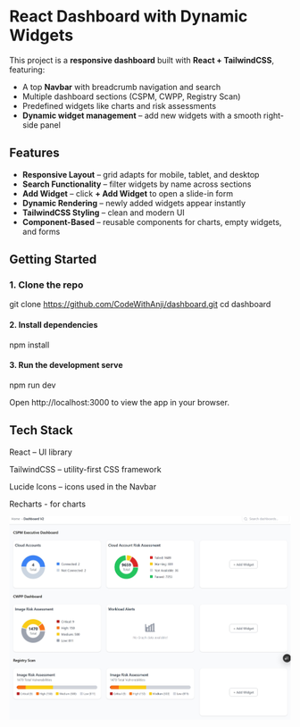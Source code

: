 # React Dashboard with Dynamic Widgets

This project is a **responsive dashboard** built with **React + TailwindCSS**, featuring:
- A top **Navbar** with breadcrumb navigation and search
- Multiple dashboard sections (CSPM, CWPP, Registry Scan)
- Predefined widgets like charts and risk assessments
- **Dynamic widget management** – add new widgets with a smooth right-side panel



## Features
- **Responsive Layout** – grid adapts for mobile, tablet, and desktop
- **Search Functionality** – filter widgets by name across sections
- **Add Widget** – click **+ Add Widget** to open a slide-in form
- **Dynamic Rendering** – newly added widgets appear instantly
- **TailwindCSS Styling** – clean and modern UI
- **Component-Based** – reusable components for charts, empty widgets, and forms



## Getting Started

### 1️. Clone the repo

git clone https://github.com/CodeWithAnji/dashboard.git
cd dashboard

#### 2. Install dependencies

npm install

#### 3. Run the development serve

npm run dev

Open http://localhost:3000
 to view the app in your browser.

 ## Tech Stack

React – UI library

TailwindCSS – utility-first CSS framework

Lucide Icons – icons used in the Navbar

Recharts - for charts

![image alt](https://github.com/CodeWithAnji/dashboard/blob/bf00916b6ff43313c8ffbe0d0e7a8d89265bcd3e/Screenshot_8-9-2025_161113_dashboard-teal-omega-70.vercel.app.jpeg)

